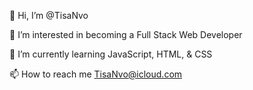 👋 Hi, I’m @TisaNvo

👀 I’m interested in becoming a Full Stack Web Developer

🌱 I’m currently learning JavaScript, HTML, & CSS

📫 How to reach me TisaNvo@icloud.com

<!---
TisaNvo/TisaNvo is a ✨ special ✨ repository because its `README.md` (this file) appears on your GitHub profile.
You can click the Preview link to take a look at your changes.
--->
